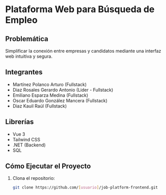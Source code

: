 # Plataforma Web para Búsqueda de Empleo

## Problemática
Simplificar la conexión entre empresas y candidatos mediante una interfaz web intuitiva y segura.

## Integrantes
- Martínez Polanco Arturo (Fullstack)
- Diaz Rosales Gerardo Antonio (Lider - Fullstack)
- Emiliano Esparza Medina (Fullstack)
- Oscar Eduardo González Mancera (Fullstack)
- Diaz Kauil Raúl (Fullstack)

## Librerías
- Vue 3
- Tailwind CSS
- .NET (Backend)
- SQL

## Cómo Ejecutar el Proyecto
1. Clona el repositorio:
   ```bash
   git clone https://github.com/[usuario]/job-platform-frontend.git